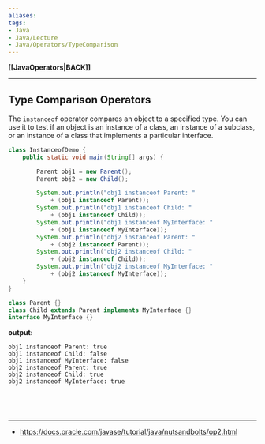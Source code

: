 ```yaml
---
aliases:
tags:
- Java
- Java/Lecture
- Java/Operators/TypeComparison
---
```

**[[JavaOperators|BACK]]**

---
## Type Comparison Operators
The `instanceof` operator compares an object to a specified type.
You can use it to test if an object is an instance of a class, an instance of a subclass, or an instance of a class that implements a particular interface.
```java
class InstanceofDemo {
    public static void main(String[] args) {

        Parent obj1 = new Parent();
        Parent obj2 = new Child();

        System.out.println("obj1 instanceof Parent: "
            + (obj1 instanceof Parent));
        System.out.println("obj1 instanceof Child: "
            + (obj1 instanceof Child));
        System.out.println("obj1 instanceof MyInterface: "
            + (obj1 instanceof MyInterface));
        System.out.println("obj2 instanceof Parent: "
            + (obj2 instanceof Parent));
        System.out.println("obj2 instanceof Child: "
            + (obj2 instanceof Child));
        System.out.println("obj2 instanceof MyInterface: "
            + (obj2 instanceof MyInterface));
    }
}

class Parent {}
class Child extends Parent implements MyInterface {}
interface MyInterface {}
```
**output:**
```
obj1 instanceof Parent: true
obj1 instanceof Child: false
obj1 instanceof MyInterface: false
obj2 instanceof Parent: true
obj2 instanceof Child: true
obj2 instanceof MyInterface: true
```

<br>

# 
---
- https://docs.oracle.com/javase/tutorial/java/nutsandbolts/op2.html